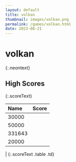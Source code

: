 ```yaml
---
layout: default
title: volkan
thumbnail: images/volkan.png
permalink: /games/volkan.html
date: 2023-08-21
---
```


# volkan 
{:.neontext}

## High Scores 
{:.scoreText}

| Name | Score | 
| :---- | ----: | 
| 30000 | 
| 50000 | 
| 331643 | 
| 20000 | 
| 
{:.scoreText .table .td}